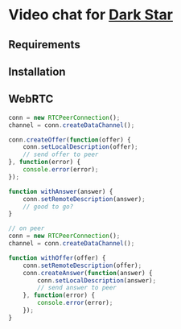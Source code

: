 # Video chat for [Dark Star](http://www.visionbakery.com/dark-star)

## Requirements

## Installation

## WebRTC

```javascript
conn = new RTCPeerConnection();
channel = conn.createDataChannel();

conn.createOffer(function(offer) {
	conn.setLocalDescription(offer);
	// send offer to peer
}, function(error) {
	console.error(error);
});

function withAnswer(answer) {
	conn.setRemoteDescription(answer);
	// good to go?
}

// on peer
conn = new RTCPeerConnection();
channel = conn.createDataChannel();

function withOffer(offer) {
	conn.setRemoteDescription(offer);
	conn.createAnswer(function(answer) {
		conn.setLocalDescription(answer);
		// send answer to peer
	}, function(error) {
		console.error(error);
	});
}
```